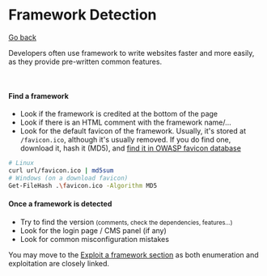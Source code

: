 # Framework Detection

[Go back](../index.md)

<div class="row row-cols-md-2"><div>

Developers often use framework to write websites faster and more easily, as they provide pre-written common features.

<br>

#### Find a framework

* Look if the framework is credited at the bottom of the page
* Look if there is an HTML comment with the framework name/...
* Look for the default favicon of the framework. Usually, it's stored at `/favicon.ico`, although it's usually removed. If you do find one, download it, hash it (MD5), and [find it in OWASP favicon database](https://wiki.owasp.org/index.php/OWASP_favicon_database)

```bash
# Linux
curl url/favicon.ico | md5sum
# Windows (on a download favicon)
Get-FileHash .\favicon.ico -Algorithm MD5
```
</div><div>

#### Once a framework is detected

* Try to find the version <small>(comments, check the dependencies, features...)</small>
* Look for the login page / CMS panel (if any)
* Look for common misconfiguration mistakes

You may move to the [Exploit a framework section](/cybersecurity/red-team/s3.exploitation/techniques/framework.md) as both enumeration and exploitation are closely linked.
</div></div>